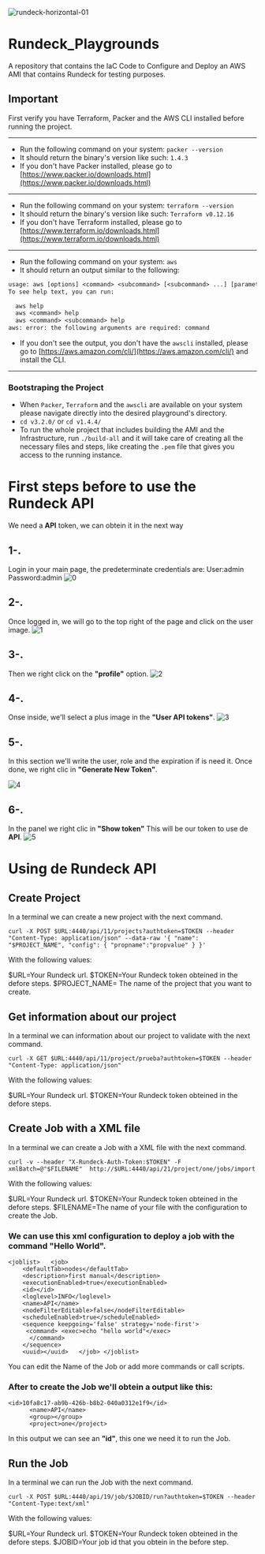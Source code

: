 ![rundeck-horizontal-01](https://user-images.githubusercontent.com/42847572/72653771-1293d080-3952-11ea-9b2f-7a3f64017ce2.jpg)

# Rundeck_Playgrounds
A repository that contains the IaC Code to Configure and Deploy an AWS AMI that contains Rundeck for testing purposes.

## Important

First verify you have Terraform, Packer and the AWS CLI installed before running the project.

---

- Run the following command on your system: `packer --version`
- It should return the binary's version like such: `1.4.3`
- If you don't have Packer installed, please go to [https://www.packer.io/downloads.html](https://www.packer.io/downloads.html)
  
---

- Run the following command on your system: `terraform --version`
- It should return the binary's version like such: `Terraform v0.12.16`
- If you don't have Terraform installed, please go to [https://www.terraform.io/downloads.html](https://www.terraform.io/downloads.html)
  
---

- Run the following command on your system: `aws`
- It should return an output similar to the following:

```txt
usage: aws [options] <command> <subcommand> [<subcommand> ...] [parameters]
To see help text, you can run:

  aws help
  aws <command> help
  aws <command> <subcommand> help
aws: error: the following arguments are required: command
```

- If you don't see the output, you don't have the `awscli` installed, please go to [https://aws.amazon.com/cli/](https://aws.amazon.com/cli/) and install the CLI.
  
---

### Bootstraping the Project

- When `Packer`, `Terraform` and the `awscli` are available on your system please navigate directly into the desired playground's directory.
- `cd v3.2.0/` or `cd v1.4.4/`
- To run the whole project that includes building the AMI and the Infrastructure, run `./build-all` and it will take care of creating all the necessary files and steps, like creating the `.pem` file that gives you access to the running instance.

# First steps before to use the Rundeck API
We need a **API** token, we can obtein it in the next way
## 1-. 
Login in your main page, the predeterminate credentials are:
User:admin
Password:admin
![0](https://user-images.githubusercontent.com/42847572/72653659-926d6b00-3951-11ea-9d13-4db6273e9be5.PNG)

## 2-.  
Once logged in, we will go to the top right of the page and click on the user image.
![1](https://user-images.githubusercontent.com/42847572/72653672-a022f080-3951-11ea-9729-9ec9e2d816cf.PNG)
## 3-.
Then we right click on the **"profile"** option.
![2](https://user-images.githubusercontent.com/42847572/72653673-a022f080-3951-11ea-84f1-5ddfaca5541b.PNG)
## 4-.

Onse inside, we'll select a plus image in the **"User API tokens"**.
![3](https://user-images.githubusercontent.com/42847572/72653674-a022f080-3951-11ea-9778-332d9beafdc3.PNG)
## 5-.
In this section we'll write the user, role and the expiration if is need it. Once done, we right clic in **"Generate New Token"**.

![4](https://user-images.githubusercontent.com/42847572/72653675-a022f080-3951-11ea-8785-d9def1da4ffe.PNG)
## 6-.
In the panel we right clic in **"Show token"**
This will be our token to use de **API**.
![5](https://user-images.githubusercontent.com/42847572/72653676-a0bb8700-3951-11ea-9d0f-77805efaec0d.PNG)

# Using de Rundeck API

## Create Project

In a terminal we can create a new project with the next command.

    curl -X POST $URL:4440/api/11/projects?authtoken=$TOKEN --header "Content-Type: application/json" --data-raw '{ "name": "$PROJECT_NAME", "config": { "propname":"propvalue" } }'

With the following values:

$URL=Your Rundeck url.
$TOKEN=Your Rundeck token obteined in the defore steps.
$PROJECT_NAME= The name of the project that you want to create.


## Get information about our project

In a terminal we can information about our project to validate with the next command.

   

    curl -X GET $URL:4440/api/11/project/prueba?authtoken=$TOKEN --header "Content-Type: application/json"

With the following values:

$URL=Your Rundeck url.
$TOKEN=Your Rundeck token obteined in the defore steps.

## Create Job with a XML file

In a terminal we can create a Job with a XML file with the next command.

    curl -v --header "X-Rundeck-Auth-Token:$TOKEN" -F xmlBatch=@"$FILENAME"  http://$URL:4440/api/21/project/one/jobs/import

With the following values:

$URL=Your Rundeck url.
$TOKEN=Your Rundeck token obteined in the defore steps.
$FILENAME=The name of your file with the configuration to create the Job.

### We can use this xml configuration to deploy a job with the command "Hello World".

    <joblist>   <job>
        <defaultTab>nodes</defaultTab>
        <description>first manual</description>
        <executionEnabled>true</executionEnabled>
        <id></id>
        <loglevel>INFO</loglevel>
        <name>API</name>
        <nodeFilterEditable>false</nodeFilterEditable>
        <scheduleEnabled>true</scheduleEnabled>
        <sequence keepgoing='false' strategy='node-first'>
         <command> <exec>echo "hello world"</exec>
          </command>
        </sequence>
        <uuid></uuid>   </job> </joblist>

You can edit the Name of the Job or add more commands or call scripts.

### After to create the Job we'll obtein a output like this:

    <id>10fa8c17-ab9b-426b-b8b2-040a0312e1f9</id>
          <name>API</name>
          <group></group>
          <project>one</project>

In this output we can see an **"id"**, this one we need it to run the Job.

## Run the Job

In a terminal we can run the Job  with the next command.

    curl -X POST $URL:4440/api/19/job/$JOBID/run?authtoken=$TOKEN --header "Content-Type:text/xml"

With the following values:

$URL=Your Rundeck url.
$TOKEN=Your Rundeck token obteined in the defore steps.
$JOBID=Your job id that you obtein in the before step.
